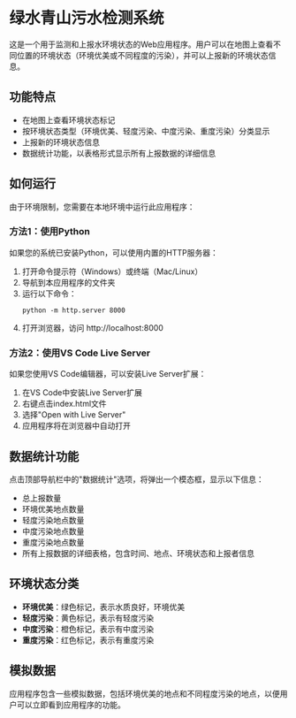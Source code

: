 # 绿水青山污水检测系统

这是一个用于监测和上报水环境状态的Web应用程序。用户可以在地图上查看不同位置的环境状态（环境优美或不同程度的污染），并可以上报新的环境状态信息。

## 功能特点

- 在地图上查看环境状态标记
- 按环境状态类型（环境优美、轻度污染、中度污染、重度污染）分类显示
- 上报新的环境状态信息
- 数据统计功能，以表格形式显示所有上报数据的详细信息

## 如何运行

由于环境限制，您需要在本地环境中运行此应用程序：

### 方法1：使用Python

如果您的系统已安装Python，可以使用内置的HTTP服务器：

1. 打开命令提示符（Windows）或终端（Mac/Linux）
2. 导航到本应用程序的文件夹
3. 运行以下命令：
   ```
   python -m http.server 8000
   ```
4. 打开浏览器，访问 http://localhost:8000

### 方法2：使用VS Code Live Server

如果您使用VS Code编辑器，可以安装Live Server扩展：

1. 在VS Code中安装Live Server扩展
2. 右键点击index.html文件
3. 选择"Open with Live Server"
4. 应用程序将在浏览器中自动打开

## 数据统计功能

点击顶部导航栏中的"数据统计"选项，将弹出一个模态框，显示以下信息：

- 总上报数量
- 环境优美地点数量
- 轻度污染地点数量
- 中度污染地点数量
- 重度污染地点数量
- 所有上报数据的详细表格，包含时间、地点、环境状态和上报者信息

## 环境状态分类

- **环境优美**：绿色标记，表示水质良好，环境优美
- **轻度污染**：黄色标记，表示有轻度污染
- **中度污染**：橙色标记，表示有中度污染
- **重度污染**：红色标记，表示有重度污染

## 模拟数据

应用程序包含一些模拟数据，包括环境优美的地点和不同程度污染的地点，以便用户可以立即看到应用程序的功能。
